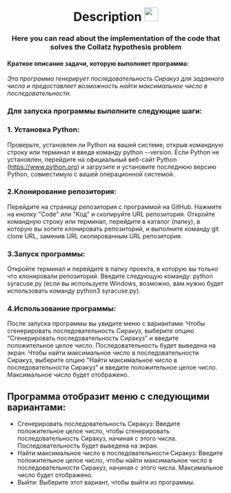 <h1 align="center">Description<a href="https://daniilshat.ru/" target="_blank"></a> 
<img src="https://github.com/blackcater/blackcater/raw/main/images/Hi.gif" height="32"/></h1>
<h3 align="center">Here you can read about the implementation of the code that solves the Collatz hypothesis problem </h3>

#### Краткое описание задачи, которую выполняет программа:
 *Эта программа генерирует последовательность Сиракуз для заданного числа и предоставляет возможность найти максимальное число в последовательности.*

### Для запуска программы выполните следующие шаги:

### 1. Установка Python:
Проверьте, установлен ли Python на вашей системе, открыв командную строку или терминал и введя команду python --version.
Если Python не установлен, перейдите на официальный веб-сайт Python (https://www.python.org) и загрузите и установите последнюю версию Python, совместимую с вашей операционной системой.

### 2.Клонирование репозитория:
Перейдите на страницу репозитория с программой на GitHub.
Нажмите на кнопку "Code" или "Код" и скопируйте URL репозитория.
Откройте командную строку или терминал, перейдите в каталог (папку), в которую вы хотите клонировать репозиторий, и выполните команду git clone URL, заменив URL скопированным URL репозитория.

### 3.Запуск программы:
Откройте терминал и перейдите в папку проекта, в которую вы только что клонировали репозиторий.
Введите следующую команду: python syracuse.py (если вы используете Windows, возможно, вам нужно будет использовать команду python3 syracuse.py).

### 4.Использование программы:
После запуска программы вы увидите меню с вариантами.
Чтобы сгенерировать последовательность Сиракуз, выберите опцию "Сгенерировать последовательность Сиракуз" и введите положительное целое число. Последовательность будет выведена на экран.
Чтобы найти максимальное число в последовательности Сиракуз, выберите опцию "Найти максимальное число в последовательности Сиракуз" и введите положительное целое число. Максимальное число будет отображено.

## Программа отобразит меню с следующими вариантами:

* Сгенерировать последовательность Сиракуз: Введите положительное целое число, чтобы сгенерировать последовательность Сиракуз, начиная с этого числа. Последовательность будет выведена на экран.
* Найти максимальное число в последовательности Сиракуз: Введите положительное целое число, чтобы найти максимальное число в последовательности Сиракуз, начиная с этого числа. Максимальное число будет отображено.
* Выйти: Выберите этот вариант, чтобы выйти из программы.
